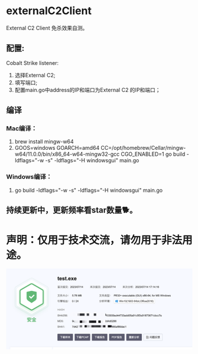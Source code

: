 # externalC2Client
External C2 Client 免杀效果自测。 
## 配置:
Cobalt Strike listener:
1. 选择External C2;
2. 填写端口;
3. 配置main.go中address的IP和端口为External C2 的IP和端口；
## 编译
### Mac编译：
1. brew install mingw-w64
2. GOOS=windows GOARCH=amd64 CC=/opt/homebrew/Cellar/mingw-w64/11.0.0/bin/x86_64-w64-mingw32-gcc CGO_ENABLED=1 go build -ldflags="-w -s" -ldflags="-H windowsgui" main.go
### Windows编译：
1. go build -ldflags="-w -s" -ldflags="-H windowsgui" main.go

## 持续更新中，更新频率看star数量🐕。
# 声明：仅用于技术交流，请勿用于非法用途。
![效果.png](https://github.com/Ed1s0nZ/externalC2Client/blob/main/%E6%95%88%E6%9E%9C.png?raw=true)

